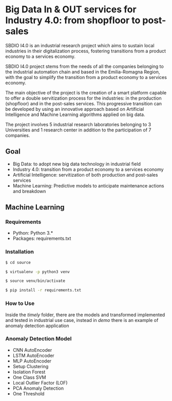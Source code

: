 # Big Data In & OUT services for Industry 4.0: from shopfloor to post-sales

SBDIO I4.0 is an industrial research project which aims to sustain 
local industries in their digitalization process, fostering transitions 
from a product economy to a services economy.

SBDIO I4.0 project stems from the needs of all the companies belonging 
to the industrial automation chain and based in the Emilia-Romagna Region, 
with the goal to simplify the transition from a product economy 
to a services economy.

The main objective of the project is the creation of a smart platform 
capable to offer a double servitization process for the industries: 
in the production (shopfloor) and in the post-sales services. 
This progressive transition can be developed by using an innovative 
approach based on Artificial Intelligence and Machine Learning 
algorithms applied on big data.

The project involves 5 industrial research laboratories belonging 
to 3 Universities and 1 research center in addition 
to the participation of 7 companies.

## Goal

- Big Data: to adopt new big data technology in industrial field
- Industry 4.0: transition from a product economy to a services economy
- Artificial Intelligence: servitization of both production and post-sales services
- Machine Learning: Predictive models to anticipate maintenance actions and breakdown


## Machine Learning

### Requirements

- Python: Python 3.*
- Packages: requirements.txt

### Installation

```bash
$ cd source

$ virtualenv -p python3 venv

$ source venv/bin/activate

$ pip install -r requirements.txt

```

### How to Use

Inside the *timely* folder, there are the models and transformed implemented and tested in industrial use case, 
instead in *demo* there is an example of anomaly detection application

### Anomaly Detection Model
- CNN AutoEncoder
- LSTM AutoEncoder
- MLP AutoEncoder
- Setup Clustering
- Isolation Forest
- One Class SVM
- Local Outlier Factor (LOF)
- PCA Anomaly Detection
- One Threshold


[comment]: <> (### Evaluation)

[comment]: <> (Univariate Time Series)

[comment]: <> (| Model           	| Accuracy 	| Precision 	| Recall 	| F-score 	|)

[comment]: <> (|-----------------	|----------	|-----------	|--------   |---------  |)

[comment]: <> (| PCA             	| 90.53     | 99.76     	| 84.10     | 91.26     |)

[comment]: <> (| SetupClustering 	| 72.06     | 83.10        	| 65.90     | 73.51     |)

[comment]: <> (| OneClassSVM      	| 58.71     | 59.11       	| 96.70     | 73.37     |)

[comment]: <> (| Isolation Forest	| 66.24     | 68.52       	| 78.80    	| 73.30     |)

[comment]: <> (| LOF             	| 58.58     | 59.06       	| 96.50    	| 73.27     |)

[comment]: <> (Multivariate Time Series)

[comment]: <> (| Model           	| Accuracy 	| Precision 	| Recall 	| F-score 	|)

[comment]: <> (|-----------------	|----------	|-----------	|--------   |---------  |)

[comment]: <> (| PCA             	| 100.0     | 100.0     	| 100.0     | 100.0     |)

[comment]: <> (| SetupClustering 	| 91.17     | 100.0        	| 85.00     | 91.89     |)

[comment]: <> (| OneClassSVM      	| 61.76     | 60.60       	| 100.0     | 75.47     |)

[comment]: <> (| Isolation Forest	| 83.82     | 91.42       	| 80.00    	| 85.33     |)

[comment]: <> (| LOF             	| 60.29     | 59.70       	| 100.0    	| 74.77     |)